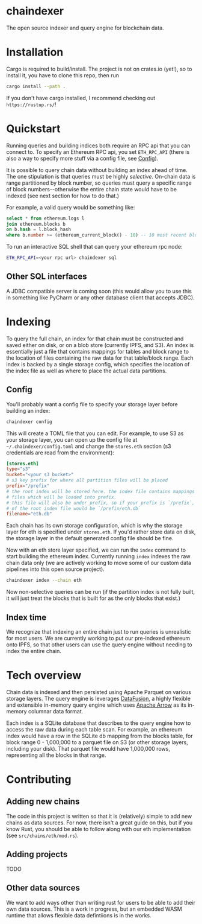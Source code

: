 # chaindexer

The open source indexer and query engine for blockchain data.

# Installation

Cargo is required to build/install. The project is not on crates.io (yet!), so to install
it, you have to clone this repo, then run

```sh
cargo install --path .
```

If you don't have cargo installed, I recommend checking out `https://rustup.rs/`!

# Quickstart

Running queries and building indices both require an RPC api that you can connect to.
To specify an Ethereum RPC api, you set `ETH_RPC_API` (there is also a way to specify
more stuff via a config file, see [Config](#Config)).

It is possible to query chain data without building an index ahead of time. The one stipulation
is that queries must be highly _selective_. On-chain data is range partitioned by block number,
so queries must query a specific range of block numbers--otherwise the entire chain state
would have to be indexed (see next section for how to do that.)

For example, a valid query would be something like:

```sql
select * from ethereum.logs l
join ethereum.blocks b
on b.hash = l.block_hash
where b.number >= (ethereum_current_block() - 10) -- 10 most recent blocks
```

To run an interactive SQL shell that can query your ethereum rpc node:

```sh
ETH_RPC_API=<your rpc url> chaindexer sql
```

## Other SQL interfaces

A JDBC compatible server is coming soon (this would allow you to use this in something
like PyCharm or any other database client that accepts JDBC).

# Indexing

To query the full chain, an index for that chain must be constructed and saved either
on disk, or on a blob store (currently IPFS, and S3). An index is essentially just a file
that contains mappings for tables and block range to the location of files
containing the raw data for that table/block range. Each index is backed by a single
storage config, which specifies the location of the index file as well as where to place
the actual data partitions.

## Config

You'll probably want a config file to specify your storage layer before building an index:

```sh
chaindexer config
```

This will create a TOML file that you can edit. For example, to use S3 as your storage
layer, you can open up the config file at `~/.chaindexer/config.toml` and change the
`stores.eth` section (s3 credentials are read from the environment):

```toml
[stores.eth]
type="s3"
bucket="<your s3 bucket>"
# s3 key prefix for where all partition files will be placed
prefix="/prefix"
# the root index will be stored here. the index file contains mappings to the partition
# files which will be loaded into prefix.
# this file will also be under prefix, so if your prefix is `/prefix`, the full s3 key
# of the root index file would be `/prefix/eth.db`
filename="eth.db"
```

Each chain has its own storage configuration, which is why the storage layer for eth is
specified under `stores.eth`. If you'd rather store data on disk, the storage layer in the
default generated config file should be fine.

Now with an eth store layer specified, we can run the `index` command to start
building the ethereum index. Currently running `index` indexes the raw chain data
only (we are actively working to move some of our custom data pipelines
into this open source project).

```sh
chaindexer index --chain eth
```

Now non-selective queries can be run (if the partition index is not fully built,
it will just treat the blocks that is built for as the only blocks that exist.)

## Index time

We recognize that indexing an entire chain just to run queries is unrealistic for most users.
We are currently working to put our pre-indexed ethereum onto IPFS, so that other users
can use the query engine without needing to index the entire chain.

# Tech overview

Chain data is indexed and then persisted using Apache Parquet on various storage layers.
The query engine is leverages [DataFusion](https://github.com/apache/arrow-datafusion),
a highly flexible and extensible in-memory query engine which uses
[Apache Arrow](https://arrow.apache.org/) as its in-memory columnar data format.

Each index is a SQLite database that describes to the query engine how to access the raw
data during each table scan. For example, an ethereum index would have a row in the SQLite db
mapping from the blocks table, for block range 0 - 1,000,000 to a parquet file on S3
(or other storage layers, including your disk). That parquet file would have 1,000,000
rows, representing all the blocks in that range.

# Contributing

## Adding new chains

The code in this project is written so that it is (relatively) simple to add new chains as
data sources. For now, there isn't a great guide on this, but if you know Rust,
you should be able to follow along with our eth implementation (see `src/chains/eth/mod.rs`).

## Adding projects

TODO

## Other data sources

We want to add ways other than writing rust for users to be able to add their own data sources.
This is a work in progress, but an embedded WASM runtime that allows
flexible data defintiions is in the works.
